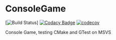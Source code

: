 # ConsoleGame
[![Build Status](https://travis-ci.com/wektor1/ConsoleGame.svg?branch=master)]
[![Codacy Badge](https://app.codacy.com/project/badge/Grade/caed9ef217f34db9befb4c8b64a53c7a)](https://www.codacy.com/manual/wektor1/ConsoleGame/dashboard?utm_source=github.com&amp;utm_medium=referral&amp;utm_content=wektor1/ConsoleGame&amp;utm_campaign=Badge_Grade)
[![codecov](https://codecov.io/gh/wektor1/ConsoleGame/branch/master/graph/badge.svg?token=SAGlOL4G2S)](undefined)

Console Game, testing CMake and GTest on MSVS
